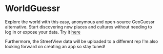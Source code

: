 # WorldGuessr
Explore the world with this easy, anonymous and open-source GeoGuessr alternative. Start discovering new places and cultures without needing to log in or expose your data.
Try it [here](https://worldguessr.infinityfreeapp.com/?src=github)

Furthermore, the StreetView data will be uploaded to a different rep
I'm also looking forward on creating an app so stay tuned!
